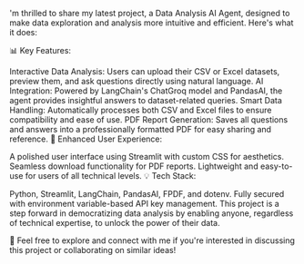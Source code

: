 'm thrilled to share my latest project, a Data Analysis AI Agent, designed to make data exploration and analysis more intuitive and efficient. Here's what it does:

📊 Key Features:

Interactive Data Analysis: Users can upload their CSV or Excel datasets, preview them, and ask questions directly using natural language.
AI Integration: Powered by LangChain's ChatGroq model and PandasAI, the agent provides insightful answers to dataset-related queries.
Smart Data Handling: Automatically processes both CSV and Excel files to ensure compatibility and ease of use.
PDF Report Generation: Saves all questions and answers into a professionally formatted PDF for easy sharing and reference.
🎨 Enhanced User Experience:

A polished user interface using Streamlit with custom CSS for aesthetics.
Seamless download functionality for PDF reports.
Lightweight and easy-to-use for users of all technical levels.
💡 Tech Stack:

Python, Streamlit, LangChain, PandasAI, FPDF, and dotenv.
Fully secured with environment variable-based API key management.
This project is a step forward in democratizing data analysis by enabling anyone, regardless of technical expertise, to unlock the power of their data.

🔗 Feel free to explore and connect with me if you're interested in discussing this project or collaborating on similar ideas!
